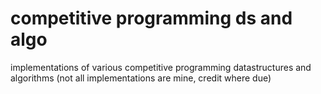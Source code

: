 # competitive programming ds and algo
implementations of various competitive programming datastructures and algorithms (not all implementations are mine, credit where due)
